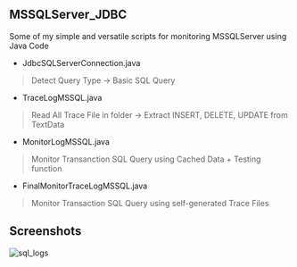 ## MSSQLServer_JDBC

Some of my simple and versatile scripts for monitoring MSSQLServer using Java Code


- JdbcSQLServerConnection.java <br>
> Detect Query Type ->  Basic SQL Query
- TraceLogMSSQL.java <br>
> Read All Trace File in folder -> Extract INSERT, DELETE, UPDATE from TextData
- MonitorLogMSSQL.java <br>
> Monitor Transanction SQL Query using Cached Data + Testing function
- FinalMonitorTraceLogMSSQL.java <br>
> Monitor Transaction SQL Query using self-generated Trace Files  


## Screenshots

<img src="https://github.com/Ch3lLIST4/MSSQLServer_JDBC/blob/master/images/mssql_logs.png" alt="sql_logs">
